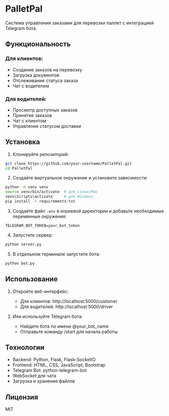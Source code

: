 # PalletPal

Система управления заказами для перевозки паллет с интеграцией Telegram бота.

## Функциональность

### Для клиентов:
- Создание заказов на перевозку
- Загрузка документов
- Отслеживание статуса заказа
- Чат с водителем

### Для водителей:
- Просмотр доступных заказов
- Принятие заказов
- Чат с клиентом
- Управление статусом доставки

## Установка

1. Клонируйте репозиторий:
```bash
git clone https://github.com/your-username/PalletPal.git
cd PalletPal
```

2. Создайте виртуальное окружение и установите зависимости:
```bash
python -m venv venv
source venv/bin/activate  # для Linux/Mac
venv\Scripts\activate     # для Windows
pip install -r requirements.txt
```

3. Создайте файл `.env` в корневой директории и добавьте необходимые переменные окружения:
```
TELEGRAM_BOT_TOKEN=your_bot_token
```

4. Запустите сервер:
```bash
python server.py
```

5. В отдельном терминале запустите бота:
```bash
python bot.py
```

## Использование

1. Откройте веб-интерфейс:
   - Для клиентов: http://localhost:5000/customer
   - Для водителей: http://localhost:5000/driver

2. Или используйте Telegram бота:
   - Найдите бота по имени @your_bot_name
   - Отправьте команду /start для начала работы

## Технологии

- Backend: Python, Flask, Flask-SocketIO
- Frontend: HTML, CSS, JavaScript, Bootstrap
- Telegram Bot: python-telegram-bot
- WebSocket для чата
- Загрузка и хранение файлов

## Лицензия

MIT 